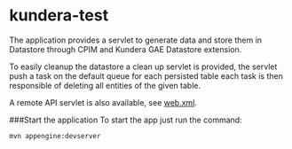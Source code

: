 # kundera-test
The application provides a servlet to generate data and store them in Datastore through CPIM and Kundera GAE Datastore extension.

To easily cleanup the datastore a clean up servlet is provided, the servlet push a task on the default queue for each persisted table each task is then responsible of deleting all entities of the given table.

A remote API servlet is also available, see [web.xml](https://github.com/Arci/kundera-test/blob/master/src/main/webapp/WEB-INF/web.xml).

###Start the application
To start the app just run the command:

```
mvn appengine:devserver
```
